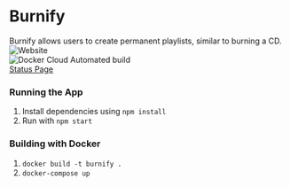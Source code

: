 # Burnify
Burnify allows users to create permanent playlists, similar to burning a CD. </br>
 <img alt="Website" src="https://img.shields.io/website?color=ff69b4&down_color=blueviolet&logoColor=ff69b4&style=flat-square&up_message=online&url=http%3A%2F%2Fburnify.dev.jennifercarreno.tech%2F"> </br>
 <img alt="Docker Cloud Automated build" src="https://img.shields.io/docker/cloud/automated/jennifercarreno/spotify-project?color=ff69b4"> </br>
 <a href="https://statuspage.freshping.io/63537-Burnify"> Status Page </a>
### Running the App
1. Install dependencies using ```npm install```
2. Run with ```npm start```
### Building with Docker
1. ```docker build -t burnify .```
2. ```docker-compose up```
